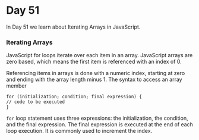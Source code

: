 # Day 51
In Day 51 we learn about Iterating Arrays in JavaScript.

### Iterating Arrays
JavaScript for loops iterate over each item in an array. JavaScript arrays are zero based, which means the first item is referenced with an index of 0.

Referencing items in arrays is done with a numeric index, starting at zero and ending with the array length minus 1. The syntax to access an array member

```
for (initialization; condition; final expression) {
// code to be executed
}
```
```for``` loop statement uses three expressions: the initialization, the condition, and the final expression. The final expression is executed at the end of each loop execution. It is commonly used to increment the index.

